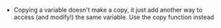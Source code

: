 - Copying a variable doesn't make a copy, it just add another way to access (and modify!) the same variable. Use the copy function instead
